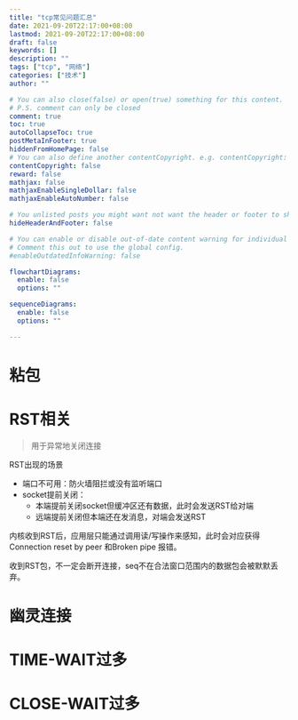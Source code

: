 ```yaml
---
title: "tcp常见问题汇总"
date: 2021-09-20T22:17:00+08:00
lastmod: 2021-09-20T22:17:00+08:00
draft: false
keywords: []
description: ""
tags: ["tcp", "网络"]
categories: ["技术"]
author: ""

# You can also close(false) or open(true) something for this content.
# P.S. comment can only be closed
comment: true
toc: true
autoCollapseToc: true
postMetaInFooter: true
hiddenFromHomePage: false
# You can also define another contentCopyright. e.g. contentCopyright: "This is another copyright."
contentCopyright: false
reward: false
mathjax: false
mathjaxEnableSingleDollar: false
mathjaxEnableAutoNumber: false

# You unlisted posts you might want not want the header or footer to show
hideHeaderAndFooter: false

# You can enable or disable out-of-date content warning for individual post.
# Comment this out to use the global config.
#enableOutdatedInfoWarning: false

flowchartDiagrams:
  enable: false
  options: ""

sequenceDiagrams: 
  enable: false
  options: ""

---
```


<!--more-->



# 粘包



# RST相关

> 用于异常地关闭连接

RST出现的场景

- 端口不可用：防火墙阻拦或没有监听端口
- socket提前关闭：
  - 本端提前关闭socket但缓冲区还有数据，此时会发送RST给对端
  - 远端提前关闭但本端还在发消息，对端会发送RST

内核收到RST后，应用层只能通过调用读/写操作来感知，此时会对应获得 Connection reset by peer 和Broken pipe 报错。

收到RST包，不一定会断开连接，seq不在合法窗口范围内的数据包会被默默丢弃。

# 幽灵连接



# TIME-WAIT过多



# CLOSE-WAIT过多



